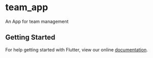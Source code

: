# team_app

An App for team management

## Getting Started

For help getting started with Flutter, view our online
[documentation](https://flutter.io/).
